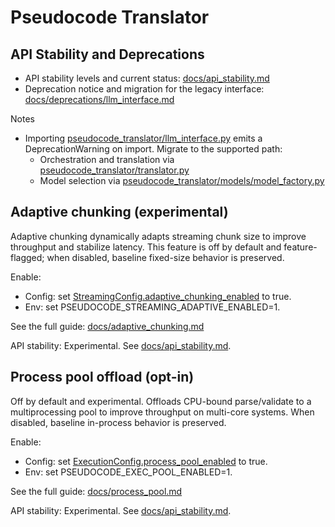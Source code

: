 # Pseudocode Translator

## API Stability and Deprecations

- API stability levels and current status: [docs/api_stability.md](docs/api_stability.md)
- Deprecation notice and migration for the legacy interface: [docs/deprecations/llm_interface.md](docs/deprecations/llm_interface.md)

Notes

- Importing [pseudocode_translator/llm_interface.py](pseudocode_translator/llm_interface.py) emits a DeprecationWarning on import. Migrate to the supported path:
  - Orchestration and translation via [pseudocode_translator/translator.py](pseudocode_translator/translator.py)
  - Model selection via [pseudocode_translator/models/model_factory.py](pseudocode_translator/models/model_factory.py)

## Adaptive chunking (experimental)

Adaptive chunking dynamically adapts streaming chunk size to improve throughput and stabilize latency. This feature is off by default and feature-flagged; when disabled, baseline fixed-size behavior is preserved.

Enable:

- Config: set [StreamingConfig.adaptive_chunking_enabled](pseudocode_translator/config.py:258) to true.
- Env: set PSEUDOCODE_STREAMING_ADAPTIVE_ENABLED=1.

See the full guide: [docs/adaptive_chunking.md](docs/adaptive_chunking.md)

API stability: Experimental. See [docs/api_stability.md](docs/api_stability.md).

## Process pool offload (opt-in)

Off by default and experimental. Offloads CPU-bound parse/validate to a multiprocessing pool to improve throughput on multi-core systems. When disabled, baseline in-process behavior is preserved.

Enable:

- Config: set [ExecutionConfig.process_pool_enabled](pseudocode_translator/config.py:345) to true.
- Env: set PSEUDOCODE_EXEC_POOL_ENABLED=1.

See the full guide: [docs/process_pool.md](docs/process_pool.md)

API stability: Experimental. See [docs/api_stability.md](docs/api_stability.md).
